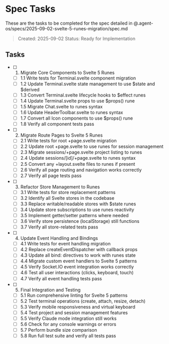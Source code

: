 # Spec Tasks

These are the tasks to be completed for the spec detailed in @.agent-os/specs/2025-09-02-svelte-5-runes-migration/spec.md

> Created: 2025-09-02
> Status: Ready for Implementation

## Tasks

- [ ] 1. Migrate Core Components to Svelte 5 Runes
  - [ ] 1.1 Write tests for Terminal.svelte component migration
  - [ ] 1.2 Update Terminal.svelte state management to use $state and $derived
  - [ ] 1.3 Convert Terminal.svelte lifecycle hooks to $effect runes
  - [ ] 1.4 Update Terminal.svelte props to use $props() rune
  - [ ] 1.5 Migrate Chat.svelte to runes syntax
  - [ ] 1.6 Update HeaderToolbar.svelte to runes syntax
  - [ ] 1.7 Convert all Icon components to use $props() rune
  - [ ] 1.8 Verify all component tests pass

- [ ] 2. Migrate Route Pages to Svelte 5 Runes
  - [ ] 2.1 Write tests for root +page.svelte migration
  - [ ] 2.2 Update root +page.svelte to use runes for session management
  - [ ] 2.3 Migrate sessions/+page.svelte project listing to runes
  - [ ] 2.4 Update sessions/[id]/+page.svelte to runes syntax
  - [ ] 2.5 Convert any +layout.svelte files to runes if present
  - [ ] 2.6 Verify all page routing and navigation works correctly
  - [ ] 2.7 Verify all page tests pass

- [ ] 3. Refactor Store Management to Runes
  - [ ] 3.1 Write tests for store replacement patterns
  - [ ] 3.2 Identify all Svelte stores in the codebase
  - [ ] 3.3 Replace writable/readable stores with $state runes
  - [ ] 3.4 Update store subscriptions to use runes reactivity
  - [ ] 3.5 Implement getter/setter patterns where needed
  - [ ] 3.6 Verify store persistence (localStorage) still functions
  - [ ] 3.7 Verify all store-related tests pass

- [ ] 4. Update Event Handling and Bindings
  - [ ] 4.1 Write tests for event handling migration
  - [ ] 4.2 Replace createEventDispatcher with callback props
  - [ ] 4.3 Update all bind: directives to work with runes state
  - [ ] 4.4 Migrate custom event handlers to Svelte 5 patterns
  - [ ] 4.5 Verify Socket.IO event integration works correctly
  - [ ] 4.6 Test all user interactions (clicks, keyboard, touch)
  - [ ] 4.7 Verify all event handling tests pass

- [ ] 5. Final Integration and Testing
  - [ ] 5.1 Run comprehensive linting for Svelte 5 patterns
  - [ ] 5.2 Test terminal operations (create, attach, resize, detach)
  - [ ] 5.3 Verify mobile responsiveness and virtual keyboard
  - [ ] 5.4 Test project and session management features
  - [ ] 5.5 Verify Claude mode integration still works
  - [ ] 5.6 Check for any console warnings or errors
  - [ ] 5.7 Perform bundle size comparison
  - [ ] 5.8 Run full test suite and verify all tests pass
